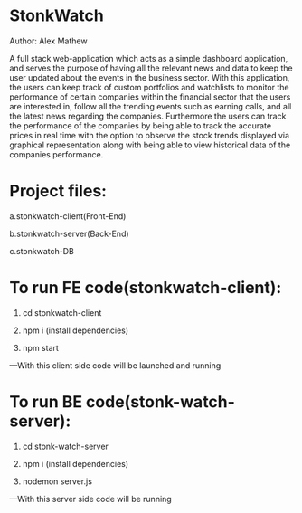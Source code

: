 # StonkWatch
Author: Alex Mathew

A full stack web-application which acts as a simple dashboard application, and serves the purpose of having all the relevant news and data to keep the user updated about the events in the business sector. With this application, the users can keep track of custom portfolios and watchlists to monitor the performance of certain companies within the financial sector that the users are interested in, follow all the trending events such as earning calls, and all the latest news regarding the companies. Furthermore the users can track the performance of the companies by being able to track the accurate prices in real time with the option to observe the stock trends displayed via graphical representation along with being able to view historical data of the companies performance.

# Project files:

a.stonkwatch-client(Front-End)

b.stonkwatch-server(Back-End)

c.stonkwatch-DB

# To run FE code(stonkwatch-client):

1. cd stonkwatch-client

2. npm i (install dependencies)

3. npm start 

—With this client side code will be launched and running

# To run BE code(stonk-watch-server):

1. cd stonk-watch-server
 
2. npm i (install dependencies)

3. nodemon server.js

—With this server side code will be running
